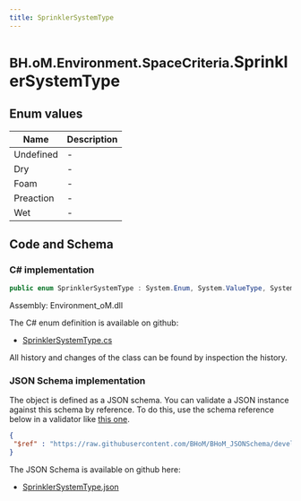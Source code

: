 ```yaml
---
title: SprinklerSystemType
---
```


# <small>BH.oM.Environment.SpaceCriteria.</small>**SprinklerSystemType**



## Enum values

| Name            | Description                                                    |
|-----------------|----------------------------------------------------------------|
| Undefined |  -  |
| Dry |  -  |
| Foam |  -  |
| Preaction |  -  |
| Wet |  -  |


## Code and Schema

### C# implementation

``` C# title="C#"
public enum SprinklerSystemType : System.Enum, System.ValueType, System.IComparable, System.ISpanFormattable, System.IFormattable, System.IConvertible
```

Assembly: Environment_oM.dll

The C# enum definition is available on github:

- [SprinklerSystemType.cs](https://github.com/BHoM/BHoM/blob/develop/Environment_oM/SpaceCriteria\Enums\SprinklerSystemType.cs)

All history and changes of the class can be found by inspection the history.
### JSON Schema implementation

The object is defined as a JSON schema. You can validate a JSON instance against this schema by reference. To do this, use the schema reference below in a validator like [this one](https://www.jsonschemavalidator.net/).

``` json title="JSON Schema"
{
 "$ref" : "https://raw.githubusercontent.com/BHoM/BHoM_JSONSchema/develop/Environment_oM/SpaceCriteria/SprinklerSystemType.json"
}
```

The JSON Schema is available on github here:

- [SprinklerSystemType.json](https://github.com/BHoM/BHoM_JSONSchema/blob/develop/Environment_oM/SpaceCriteria/SprinklerSystemType.json)
